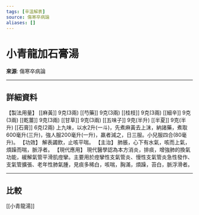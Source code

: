 ```yaml
---
tags: [辛溫解表]
source: 傷寒卒病論
aliases: []
---
```


# 小青龍加石膏湯

**來源**: 傷寒卒病論  

---

## 詳細資料
【製法用量】 [[麻黃]] 9克(3兩) [[芍藥]] 9克(3兩) [[桂枝]] 9克(3兩) [[細辛]] 9克(3兩) [[乾薑]] 9克(3兩) [[甘草]] 9克(3兩) [[五味子]] 9克(半升) [[半夏]] 9克(半升) [[石膏]] 6克(2兩)
上九味，以水2升(一斗)，先煮麻黃去上沫，納諸藥，煮取600毫升(三升)，強人服200毫升(一升)，羸者減之，日三服。小兒服四合(80毫升)。
【功效】
解表蠲飲，止咳平喘。
【主治】
肺脹，心下有水氣，咳而上氣，煩躁而喘，脈浮者。
【現代應用】
現代醫學認為本方消炎，排痰，增強肺的換氣功能，緩解氣管平滑肌痙攣。主要用於痙攣性支氣管炎、慢性支氣管炎急性發作、支氣管擴張、老年性肺氣腫，見痰多稀白，咳喘，胸滿，煩躁，苔白，脈浮滑者。

---

## 比較
[[小青龍湯]]
